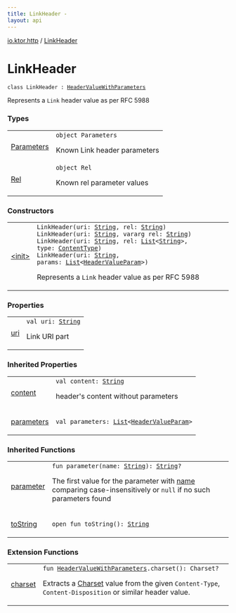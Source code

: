 ```yaml
---
title: LinkHeader - 
layout: api
---
```


<div class='api-docs-breadcrumbs'><a href="../index.html">io.ktor.http</a> / <a href="./index.html">LinkHeader</a></div>

# LinkHeader

<div class="signature"><code><span class="keyword">class </span><span class="identifier">LinkHeader</span>&nbsp;<span class="symbol">:</span>&nbsp;<a href="../-header-value-with-parameters/index.html"><span class="identifier">HeaderValueWithParameters</span></a></code></div>

Represents a <code>Link</code> header value as per RFC 5988

### Types

<table class="api-docs-table">
<tbody>
<tr>
<td markdown="1">

<a href="-parameters/index.html">Parameters</a>


</td>
<td markdown="1">
<div class="signature"><code><span class="keyword">object </span><span class="identifier">Parameters</span></code></div>

Known Link header parameters


</td>
</tr>
<tr>
<td markdown="1">

<a href="-rel/index.html">Rel</a>


</td>
<td markdown="1">
<div class="signature"><code><span class="keyword">object </span><span class="identifier">Rel</span></code></div>

Known rel parameter values


</td>
</tr>
</tbody>
</table>

### Constructors

<table class="api-docs-table">
<tbody>
<tr>
<td markdown="1">

<a href="-init-.html">&lt;init&gt;</a>


</td>
<td markdown="1">
<div class="signature"><code><span class="identifier">LinkHeader</span><span class="symbol">(</span><span class="parameterName" id="io.ktor.http.LinkHeader$<init>(kotlin.String, kotlin.String)/uri">uri</span><span class="symbol">:</span>&nbsp;<a href="https://kotlinlang.org/api/latest/jvm/stdlib/kotlin/-string/index.html"><span class="identifier">String</span></a><span class="symbol">, </span><span class="parameterName" id="io.ktor.http.LinkHeader$<init>(kotlin.String, kotlin.String)/rel">rel</span><span class="symbol">:</span>&nbsp;<a href="https://kotlinlang.org/api/latest/jvm/stdlib/kotlin/-string/index.html"><span class="identifier">String</span></a><span class="symbol">)</span></code></div>

<div class="signature"><code><span class="identifier">LinkHeader</span><span class="symbol">(</span><span class="parameterName" id="io.ktor.http.LinkHeader$<init>(kotlin.String, kotlin.Array((kotlin.String)))/uri">uri</span><span class="symbol">:</span>&nbsp;<a href="https://kotlinlang.org/api/latest/jvm/stdlib/kotlin/-string/index.html"><span class="identifier">String</span></a><span class="symbol">, </span><span class="keyword">vararg</span> <span class="parameterName" id="io.ktor.http.LinkHeader$<init>(kotlin.String, kotlin.Array((kotlin.String)))/rel">rel</span><span class="symbol">:</span>&nbsp;<a href="https://kotlinlang.org/api/latest/jvm/stdlib/kotlin/-string/index.html"><span class="identifier">String</span></a><span class="symbol">)</span></code></div>

<div class="signature"><code><span class="identifier">LinkHeader</span><span class="symbol">(</span><span class="parameterName" id="io.ktor.http.LinkHeader$<init>(kotlin.String, kotlin.collections.List((kotlin.String)), io.ktor.http.ContentType)/uri">uri</span><span class="symbol">:</span>&nbsp;<a href="https://kotlinlang.org/api/latest/jvm/stdlib/kotlin/-string/index.html"><span class="identifier">String</span></a><span class="symbol">, </span><span class="parameterName" id="io.ktor.http.LinkHeader$<init>(kotlin.String, kotlin.collections.List((kotlin.String)), io.ktor.http.ContentType)/rel">rel</span><span class="symbol">:</span>&nbsp;<a href="https://kotlinlang.org/api/latest/jvm/stdlib/kotlin.collections/-list/index.html"><span class="identifier">List</span></a><span class="symbol">&lt;</span><a href="https://kotlinlang.org/api/latest/jvm/stdlib/kotlin/-string/index.html"><span class="identifier">String</span></a><span class="symbol">&gt;</span><span class="symbol">, </span><span class="parameterName" id="io.ktor.http.LinkHeader$<init>(kotlin.String, kotlin.collections.List((kotlin.String)), io.ktor.http.ContentType)/type">type</span><span class="symbol">:</span>&nbsp;<a href="../-content-type/index.html"><span class="identifier">ContentType</span></a><span class="symbol">)</span></code></div>
<div class="signature"><code><span class="identifier">LinkHeader</span><span class="symbol">(</span><span class="parameterName" id="io.ktor.http.LinkHeader$<init>(kotlin.String, kotlin.collections.List((io.ktor.http.HeaderValueParam)))/uri">uri</span><span class="symbol">:</span>&nbsp;<a href="https://kotlinlang.org/api/latest/jvm/stdlib/kotlin/-string/index.html"><span class="identifier">String</span></a><span class="symbol">, </span><span class="parameterName" id="io.ktor.http.LinkHeader$<init>(kotlin.String, kotlin.collections.List((io.ktor.http.HeaderValueParam)))/params">params</span><span class="symbol">:</span>&nbsp;<a href="https://kotlinlang.org/api/latest/jvm/stdlib/kotlin.collections/-list/index.html"><span class="identifier">List</span></a><span class="symbol">&lt;</span><a href="../-header-value-param/index.html"><span class="identifier">HeaderValueParam</span></a><span class="symbol">&gt;</span><span class="symbol">)</span></code></div>

Represents a <code>Link</code> header value as per RFC 5988


</td>
</tr>
</tbody>
</table>

### Properties

<table class="api-docs-table">
<tbody>
<tr>
<td markdown="1">

<a href="uri.html">uri</a>


</td>
<td markdown="1">
<div class="signature"><code><span class="keyword">val </span><span class="identifier">uri</span><span class="symbol">: </span><a href="https://kotlinlang.org/api/latest/jvm/stdlib/kotlin/-string/index.html"><span class="identifier">String</span></a></code></div>

Link URI part


</td>
</tr>
</tbody>
</table>

### Inherited Properties

<table class="api-docs-table">
<tbody>
<tr>
<td markdown="1">

<a href="../-header-value-with-parameters/content.html">content</a>


</td>
<td markdown="1">
<div class="signature"><code><span class="keyword">val </span><span class="identifier">content</span><span class="symbol">: </span><a href="https://kotlinlang.org/api/latest/jvm/stdlib/kotlin/-string/index.html"><span class="identifier">String</span></a></code></div>

header's content without parameters


</td>
</tr>
<tr>
<td markdown="1">

<a href="../-header-value-with-parameters/parameters.html">parameters</a>


</td>
<td markdown="1">
<div class="signature"><code><span class="keyword">val </span><span class="identifier">parameters</span><span class="symbol">: </span><a href="https://kotlinlang.org/api/latest/jvm/stdlib/kotlin.collections/-list/index.html"><span class="identifier">List</span></a><span class="symbol">&lt;</span><a href="../-header-value-param/index.html"><span class="identifier">HeaderValueParam</span></a><span class="symbol">&gt;</span></code></div>

</td>
</tr>
</tbody>
</table>

### Inherited Functions

<table class="api-docs-table">
<tbody>
<tr>
<td markdown="1">

<a href="../-header-value-with-parameters/parameter.html">parameter</a>


</td>
<td markdown="1">
<div class="signature"><code><span class="keyword">fun </span><span class="identifier">parameter</span><span class="symbol">(</span><span class="parameterName" id="io.ktor.http.HeaderValueWithParameters$parameter(kotlin.String)/name">name</span><span class="symbol">:</span>&nbsp;<a href="https://kotlinlang.org/api/latest/jvm/stdlib/kotlin/-string/index.html"><span class="identifier">String</span></a><span class="symbol">)</span><span class="symbol">: </span><a href="https://kotlinlang.org/api/latest/jvm/stdlib/kotlin/-string/index.html"><span class="identifier">String</span></a><span class="symbol">?</span></code></div>

The first value for the parameter with <a href="../-header-value-with-parameters/parameter.html#io.ktor.http.HeaderValueWithParameters$parameter(kotlin.String)/name">name</a> comparing case-insensitively or <code>null</code> if no such parameters found


</td>
</tr>
<tr>
<td markdown="1">

<a href="../-header-value-with-parameters/to-string.html">toString</a>


</td>
<td markdown="1">
<div class="signature"><code><span class="keyword">open</span> <span class="keyword">fun </span><span class="identifier">toString</span><span class="symbol">(</span><span class="symbol">)</span><span class="symbol">: </span><a href="https://kotlinlang.org/api/latest/jvm/stdlib/kotlin/-string/index.html"><span class="identifier">String</span></a></code></div>

</td>
</tr>
</tbody>
</table>

### Extension Functions

<table class="api-docs-table">
<tbody>
<tr>
<td markdown="1">

<a href="../charset.html">charset</a>


</td>
<td markdown="1">
<div class="signature"><code><span class="keyword">fun </span><a href="../-header-value-with-parameters/index.html"><span class="identifier">HeaderValueWithParameters</span></a><span class="symbol">.</span><span class="identifier">charset</span><span class="symbol">(</span><span class="symbol">)</span><span class="symbol">: </span><span class="identifier">Charset</span><span class="symbol">?</span></code></div>

Extracts a <a href="#">Charset</a> value from the given <code>Content-Type</code>, <code>Content-Disposition</code> or similar header value.


</td>
</tr>
</tbody>
</table>
